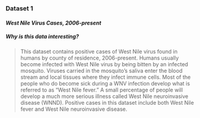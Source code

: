 ### **Dataset 1**

#### **_West Nile Virus Cases, 2006-present_** 

##### **Why is this data interesting?**

>This dataset contains positive cases of West Nile virus found in humans by county of residence, 2006-present. Humans usually become infected with West Nile virus by being bitten by an infected mosquito. Viruses carried in the mosquito’s saliva enter the blood stream and local tissues where they infect immune cells. Most of the people who do become sick during a WNV infection develop what is referred to as “West Nile fever.” A small percentage of people will develop a much more serious illness called West Nile neuroinvasive disease (WNND). Positive cases in this dataset include both West Nile fever and West Nile neuroinvasive disease.

